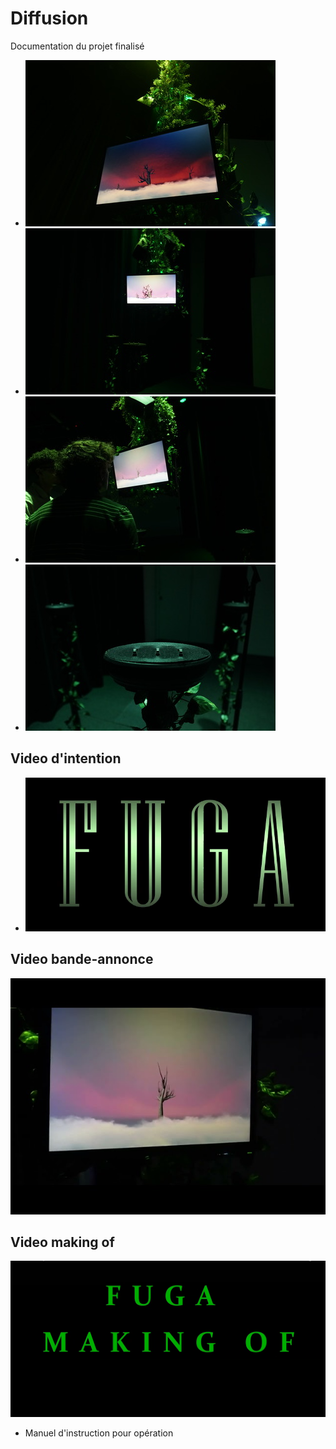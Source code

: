 # Diffusion

Documentation du projet finalisé 

* ![écran1](/50_diffusion/ecran1.jpg)
* ![face](/50_diffusion/face.jpg)
* ![haut](/50_diffusion/haut.jpg)
* ![support](/50_diffusion/support.jpg)


## Video d'intention
* [![Vidéo explicative](../Assets/Images/synopsis/miniature-intention.png)](https://youtu.be/rhUf4A05L-w)

## Video bande-annonce
[![Vidéo promotionnel](/50_diffusion/fuga-teaser.jpg)](https://youtu.be/Akxtp_6DiVc)

## Video making of 
[![Vidéo making-of](/50_diffusion/making-off-miniature.PNG)](https://youtu.be/vc4ROoVuDpA)


* Manuel d'instruction pour opération
